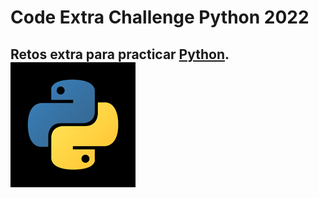 # Code Extra Challenge Python 2022
## Retos extra para practicar [Python](https://github.com/python).![](https://github.com/alexisnlh/alexisnlh/blob/main/Python-logo-black.png)
